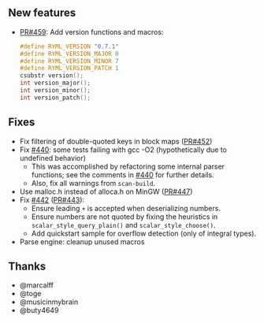 ## New features

- [PR#459](https://github.com/biojppm/rapidyaml/pull/459): Add version functions and macros:
  ```cpp
  #define RYML_VERSION "0.7.1"
  #define RYML_VERSION_MAJOR 0
  #define RYML_VERSION_MINOR 7
  #define RYML_VERSION_PATCH 1
  csubstr version();
  int version_major();
  int version_minor();
  int version_patch();
  ```

## Fixes

- Fix filtering of double-quoted keys in block maps ([PR#452](https://github.com/biojppm/rapidyaml/pull/452))
- Fix [#440](https://github.com/biojppm/rapidyaml/issues/440): some tests failing with gcc -O2 (hypothetically due to undefined behavior)
  - This was accomplished by refactoring some internal parser functions; see the comments in [#440](https://github.com/biojppm/rapidyaml/issues/440) for further details.
  - Also, fix all warnings from `scan-build`.
- Use malloc.h instead of alloca.h on MinGW ([PR#447](https://github.com/biojppm/rapidyaml/pull/447))
- Fix [#442](https://github.com/biojppm/rapidyaml/issues/442) ([PR#443](https://github.com/biojppm/rapidyaml/pull/443)):
  - Ensure leading `+` is accepted when deserializing numbers.
  - Ensure numbers are not quoted by fixing the heuristics in `scalar_style_query_plain()` and `scalar_style_choose()`.
  - Add quickstart sample for overflow detection (only of integral types).
- Parse engine: cleanup unused macros


## Thanks

- @marcalff
- @toge
- @musicinmybrain
- @buty4649
